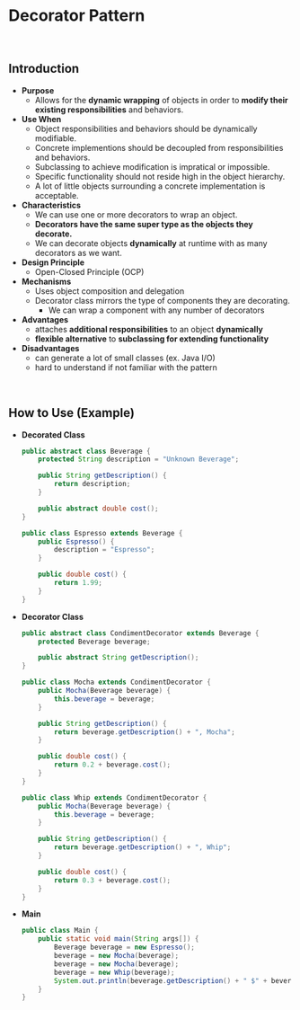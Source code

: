 # Decorator Pattern

<br>

## Introduction
- **Purpose**
  - Allows for the **dynamic wrapping** of objects in order to **modify their existing responsibilities** and behaviors.
- **Use When**
  - Object responsibilities and behaviors should be dynamically modifiable.
  - Concrete implementions should be decoupled from responsibilities and behaviors.
  - Subclassing to achieve modification is impratical or impossible.
  - Specific functionality should not reside high in the object hierarchy.
  - A lot of little objects surrounding a concrete implementation is acceptable.
- **Characteristics**
  - We can use one or more decorators to wrap an object.
  - **Decorators have the same super type as the objects they decorate.**
  - We can decorate objects **dynamically** at runtime with as many decorators as we want.
- **Design Principle**
  - Open-Closed Principle (OCP)
- **Mechanisms**
  - Uses object composition and delegation
  - Decorator class mirrors the type of components they are decorating.
    - We can wrap a component with any number of decorators
- **Advantages**
  - attaches **additional responsibilities** to an object **dynamically**
  - **flexible alternative** to **subclassing for extending functionality**
- **Disadvantages**
  - can generate a lot of small classes (ex. Java I/O)
  - hard to understand if not familiar with the pattern

<br>

## How to Use (Example)
- **Decorated Class**
  ```java
  public abstract class Beverage {
      protected String description = "Unknown Beverage";

      public String getDescription() {
          return description;
      }

      public abstract double cost();
  }

  public class Espresso extends Beverage {
      public Espresso() {
          description = "Espresso";
      }

      public double cost() {
          return 1.99;
      }
  }
  ```
  
- **Decorator Class**
  ```java
  public abstract class CondimentDecorator extends Beverage {
      protected Beverage beverage;

      public abstract String getDescription();
  }

  public class Mocha extends CondimentDecorator {
      public Mocha(Beverage beverage) {
          this.beverage = beverage;
      }

      public String getDescription() {
          return beverage.getDescription() + ", Mocha";
      }

      public double cost() {
          return 0.2 + beverage.cost();
      }
  }

  public class Whip extends CondimentDecorator {
      public Mocha(Beverage beverage) {
          this.beverage = beverage;
      }

      public String getDescription() {
          return beverage.getDescription() + ", Whip";
      }

      public double cost() {
          return 0.3 + beverage.cost();
      }
  }
  ```
  
- **Main**
  ```java
  public class Main {
      public static void main(String args[]) {
          Beverage beverage = new Espresso();
          beverage = new Mocha(beverage);
          beverage = new Mocha(beverage);
          beverage = new Whip(beverage);
          System.out.println(beverage.getDescription() + " $" + beverage.cost());
      }
  }
  ```
  
